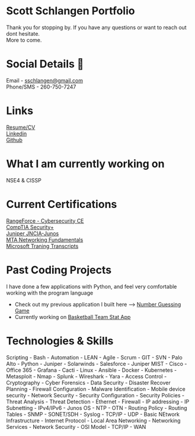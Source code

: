 # Scott Schlangen Portfolio
Thank you for stopping by. If you have any questions or want to reach out dont hesitate.<br />
More to come.
# Social Details 💬
Email - sschlangen@gmail.com <br>
Phone/SMS - 260-750-7247 <br>
# Links
[Resume/CV](https://docs.google.com/document/d/1lrnFMCFxBu3k63TtrF4vy_vjUsj_M5wCiiLiUoMd7J8)<br />
[Linkedin](https://www.linkedin.com/in/scottschlangen/)<br />
[Github](https://github.com/schlangens)<br />


# What I am currently working on
NSE4 & CISSP

# Current Certifications
[RangeForce - Cybersecurity CE](https://www.credly.com/badges/405b3725-ba43-4834-bbaf-4b400537f7f6)<br />
[CompTIA Security+](https://www.credly.com/badges/768fe1eb-163e-47e1-8617-44afb8ac493a)<br />
[Juniper JNCIA-Junos](https://www.credly.com/badges/7cbb0dc1-6805-4c89-8a9b-8ee9965baef8)<br />
[MTA Networking Fundamentals](https://www.credly.com/badges/b026b536-d350-4254-9289-971249b0faf6)<br />
[Microsoft Traning Transcripts](https://docs.microsoft.com/en-us/users/sschlangen/transcript)



# Past Coding Projects
I have done a few applications with Python, and feel very comfortable working with the program language
- Check out my previous application I built here --> [Number Guessing Game](https://github.com/schlangens/TT_P1_NumberGuessingGame/blob/main/guessing_game.py)
- Currently working on [Basketball Team Stat App](https://github.com/schlangens/basketball_stats_tool/blob/main/application.py)

# Technologies & Skills
Scripting - Bash - Automation - LEAN - Agile - Scrum - GIT - SVN - Palo Alto - Python - Juniper - Solarwinds - Salesforce - Juniper MIST - Cisco - Office 365 - Grafana - Cacti - Linux - Ansible - Docker - Kubernetes - Metasploit - Nmap - Splunk - Wireshark - Yara - Access Control - Cryptography - Cyber Forensics - Data Security - Disaster Recover Planning - Firewall Configuration - Malware Identification - Mobile device security - Network Security - Security Configuration - Security Policies - Threat Analysis - Threat Detection - Ethernet - Firewall - IP addressing - IP Subnetting - IPv4/IPv6 - Junos OS - NTP - OTN - Routing Policy - Routing Tables - SNMP - SONET/SDH - Syslog - TCP/IP - UDP - Basic NEtwork Infrastructure - Internet Protocol - Local Area Networking - Networking Services - Network Security - OSI Model - TCP/IP - WAN
